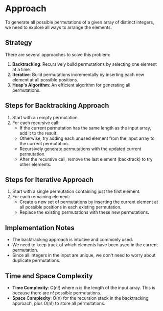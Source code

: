 # Approach

To generate all possible permutations of a given array of distinct integers, we need to explore all ways to arrange the elements.

## Strategy
There are several approaches to solve this problem:

1. **Backtracking**: Recursively build permutations by selecting one element at a time.
2. **Iterative**: Build permutations incrementally by inserting each new element at all possible positions.
3. **Heap's Algorithm**: An efficient algorithm for generating all permutations.

## Steps for Backtracking Approach
1. Start with an empty permutation.
2. For each recursive call:
   - If the current permutation has the same length as the input array, add it to the result.
   - Otherwise, try adding each unused element from the input array to the current permutation.
   - Recursively generate permutations with the updated current permutation.
   - After the recursive call, remove the last element (backtrack) to try other elements.

## Steps for Iterative Approach
1. Start with a single permutation containing just the first element.
2. For each remaining element:
   - Create a new set of permutations by inserting the current element at all possible positions in each existing permutation.
   - Replace the existing permutations with these new permutations.

## Implementation Notes
- The backtracking approach is intuitive and commonly used.
- We need to keep track of which elements have been used in the current permutation.
- Since all integers in the input are unique, we don't need to worry about duplicate permutations.

## Time and Space Complexity
- **Time Complexity**: O(n!) where n is the length of the input array. This is because there are n! possible permutations.
- **Space Complexity**: O(n) for the recursion stack in the backtracking approach, plus O(n!) to store all permutations.
